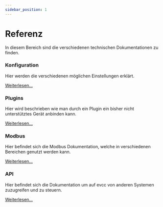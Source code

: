```yaml
---
sidebar_position: 1
---
```


# Referenz

In diesem Bereich sind die verschiedenen technischen Dokumentationen zu finden.

### Konfiguration

Hier werden die verschiedenen möglichen Einstellungen erklärt.

[Weiterlesen...](./reference/configuration)

### Plugins

Hier wird beschrieben wie man durch ein Plugin ein bisher nicht unterstütztes Gerät anbinden kann.

[Weiterlesen...](./reference/plugins)

### Modbus

Hier befindet sich die Modbus Dokumentation, welche in verschiedenen Bereichen genutzt werden kann.

[Weiterlesen...](./reference/modbus)

### API

Hier befindet sich die Dokumentation um auf evcc von anderen Systemen zuzugreifen und zu steuern.

[Weiterlesen...](./reference/api)

